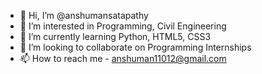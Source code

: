 - 👋 Hi, I’m @anshumansatapathy
- 👀 I’m interested in Programming, Civil Engineering
- 🌱 I’m currently learning Python, HTML5, CSS3
- 💞️ I’m looking to collaborate on Programming Internships
- 📫 How to reach me - anshuman11012@gmail.com

<!---
anshumansatapathy/anshumansatapathy is a ✨ special ✨ repository because its `README.md` (this file) appears on your GitHub profile.
You can click the Preview link to take a look at your changes.
--->
